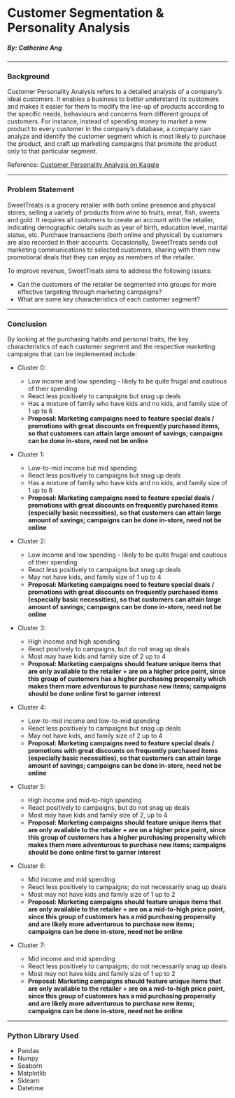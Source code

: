 # Customer Segmentation & Personality Analysis

##### By: Catherine Ang

---

### Background
Customer Personality Analysis refers to a detailed analysis of a company’s ideal customers. It enables a business to better understand its customers and makes it easier for them to modify the line-up of products according to the specific needs, behaviours and concerns from different groups of customers. For instance, instead of spending money to market a new product to every customer in the company’s database, a company can analyze and identify the customer segment which is most likely to purchase the product, and craft up marketing campaigns that promote the product only to that particular segment.

Reference: [Customer Personality Analysis on Kaggle](https://www.kaggle.com/imakash3011/customer-personality-analysis)

---

### Problem Statement
SweetTreats is a grocery retailer with both online presence and physical stores, selling a variety of products from wine to fruits, meat, fish, sweets and gold. It requires all customers to create an account with the retailer, indicating demographic details such as year of birth, education level, marital status, etc. Purchase transactions (both online and physical) by customers are also recorded in their accounts. Occasionally, SweetTreats sends out marketing communications to selected customers, sharing with them new promotional deals that they can enjoy as members of the retailer. 

To improve revenue, SweetTreats aims to address the following issues: 
- Can the customers of the retailer be segmented into groups for more effective targeting through marketing campaigns? 
- What are some key characteristics of each customer segment? 

---

### Conclusion

By looking at the purchasing habits and personal traits, the key characteristics of each customer segment and the respective marketing campaigns that can be implemented include: 


- Cluster 0: 
    - Low income and low spending - likely to be quite frugal and cautious of their spending
    - React less positively to campaigns but snag up deals 
    - Has a mixture of family who have kids and no kids, and family size of 1 up to 6
    - **Proposal: Marketing campaigns need to feature special deals / promotions with great discounts on frequently purchased items, so that customers can attain large amount of savings; campaigns can be done in-store, need not be online**


- Cluster 1: 
    - Low-to-mid income but mid spending 
    - React less positively to campaigns but snag up deals 
    - Has a mixture of family who have kids and no kids, and family size of 1 up to 6
    - **Proposal: Marketing campaigns need to feature special deals / promotions with great discounts on frequently purchased items (especially basic necessities), so that customers can attain large amount of savings; campaigns can be done in-store, need not be online**


- Cluster 2: 
    - Low income and low spending - likely to be quite frugal and cautious of their spending
    - React less positively to campaigns but snag up deals 
    - May not have kids, and family size of 1 up to 4
    - **Proposal: Marketing campaigns need to feature special deals / promotions with great discounts on frequently purchased items (especially basic necessities), so that customers can attain large amount of savings; campaigns can be done in-store, need not be online**


- Cluster 3:
    - High income and high spending 
    - React positively to campaigns, but do not snag up deals
    - Most may have kids and family size of 2 up to 4
    - **Proposal: Marketing campaigns should feature unique items that are only available to the retailer + are on a higher price point, since this group of customers has a higher purchasing propensity which makes them more adventurous to purchase new items; campaigns should be done online first to garner interest**
    
    
- Cluster 4: 
    - Low-to-mid income and low-to-mid spending 
    - React less positively to campaigns but snag up deals 
    - May not have kids, and family size of 2 up to 4
    - **Proposal: Marketing campaigns need to feature special deals / promotions with great discounts on frequently purchased items (especially basic necessities), so that customers can attain large amount of savings; campaigns can be done in-store, need not be online**


- Cluster 5:
    - High income and mid-to-high spending 
    - React positively to campaigns, but do not snag up deals
    - Most may have kids and family size of 2, up to 4
    - **Proposal: Marketing campaigns should feature unique items that are only available to the retailer + are on a higher price point, since this group of customers has a higher purchasing propensity which makes them more adventurous to purchase new items; campaigns should be done online first to garner interest**
    
    
- Cluster 6:
    - Mid income and mid spending 
    - React less positively to campaigns; do not necessarily snag up deals
    - Most may not have kids and family size of 1 up to 2 
    - **Proposal: Marketing campaigns should feature unique items that are only available to the retailer + are on a mid-to-high price point, since this group of customers has a mid purchasing propensity and are likely more adventurous to purchase new items; campaigns can be done in-store, need not be online**    
    
    
- Cluster 7:
    - Mid income and mid spending 
    - React less positively to campaigns; do not necessarily snag up deals
    - Most may not have kids and family size of 1 up to 2 
    - **Proposal: Marketing campaigns should feature unique items that are only available to the retailer + are on a mid-to-high price point, since this group of customers has a mid purchasing propensity and are likely more adventurous to purchase new items; campaigns can be done in-store, need not be online** 


---

### Python Library Used
* Pandas
* Numpy
* Seaborn
* Matplotlib
* Sklearn
* Datetime